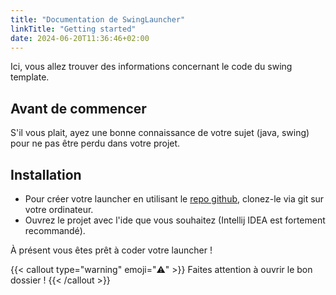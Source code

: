 ```yaml
---
title: "Documentation de SwingLauncher"
linkTitle: "Getting started"
date: 2024-06-20T11:36:46+02:00
---
```


Ici, vous allez trouver des informations concernant le code du swing template.

## Avant de commencer

S'il vous plait, ayez une bonne connaissance de votre sujet (java, swing) pour ne pas être perdu dans votre projet.

## Installation

- Pour créer votre launcher en utilisant le [repo github](https://github.com/support-launcher/swinglauncher), clonez-le via git sur votre ordinateur.
- Ouvrez le projet avec l'ide que vous souhaitez (Intellij IDEA est fortement recommandé).

À présent vous êtes prêt à coder votre launcher !

{{< callout type="warning" emoji="⚠️" >}}
Faites attention à ouvrir le bon dossier !
{{< /callout >}}
